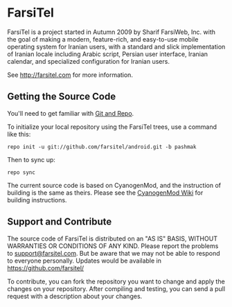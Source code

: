 FarsiTel
========
FarsiTel is a project started in Autumn 2009 by Sharif FarsiWeb, Inc. with the goal of making a modern, feature-rich, and easy-to-use mobile operating system for Iranian users, with a standard and slick implementation of Iranian locale including Arabic script, Persian user interface, Iranian calendar, and specialized configuration for Iranian users.

See http://farsitel.com for more information.

Getting the Source Code
-----------------------
You'll need to get familiar with [Git and Repo](http://source.android.com/download/using-repo).

To initialize your local repository using the FarsiTel trees, use a command like this:

    repo init -u git://github.com/farsitel/android.git -b pashmak

Then to sync up:

    repo sync

The current source code is based on CyanogenMod, and the instruction of building is the same as theirs. Please see the [CyanogenMod Wiki](http://wiki.cyanogenmod.com/) for building instructions.

Support and Contribute
----------------------
The source code of FarsiTel is distributed on an "AS IS" BASIS, WITHOUT WARRANTIES OR CONDITIONS OF ANY KIND.
Please report the problems to support@farsitel.com. But be aware that we may not be able to respond to everyone personally. Updates would be available in https://github.com/farsitel/

To contribute, you can fork the repository you want to change and apply the changes on your repository. After compiling and testing, you can send a pull request with a description about your changes.

